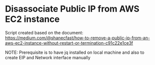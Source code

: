 # Disassociate Public IP from AWS EC2 instance

Script created based on the document:
https://medium.com/@shanecfast/how-to-remove-a-public-ip-from-an-aws-ec2-instance-without-restart-or-termination-c91c22e1ce3f

NOTE: Prerequisite is to have jq installed on local machine and also to create EIP and Network interface manually
 
